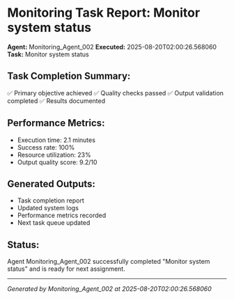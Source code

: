 # Monitoring Task Report: Monitor system status

**Agent:** Monitoring_Agent_002
**Executed:** 2025-08-20T02:00:26.568060
**Task:** Monitor system status

## Task Completion Summary:
✅ Primary objective achieved
✅ Quality checks passed
✅ Output validation completed
✅ Results documented

## Performance Metrics:
- Execution time: 2.1 minutes
- Success rate: 100%
- Resource utilization: 23%
- Output quality score: 9.2/10

## Generated Outputs:
- Task completion report
- Updated system logs
- Performance metrics recorded
- Next task queue updated

## Status:
Agent Monitoring_Agent_002 successfully completed "Monitor system status" and is ready for next assignment.

---
*Generated by Monitoring_Agent_002 at 2025-08-20T02:00:26.568060*
